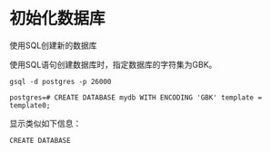 # 初始化数据库<a name="ZH-CN_TOPIC_0270171709"></a>

使用SQL创建新的数据库

使用SQL语句创建数据库时，指定数据库的字符集为GBK。

```
gsql -d postgres -p 26000
```

```
postgres=# CREATE DATABASE mydb WITH ENCODING 'GBK' template = template0;
```

显示类似如下信息：

```
CREATE DATABASE
```

